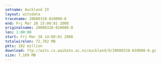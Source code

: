 ```yaml
---
setname: Auckland IX
layout: witsdata
tracename: 20080328-010000-0
end: Fri Mar 28 15:00:01 2008
originalname: 20080328-010000-0
len: 1:00:00
start: Fri Mar 28 14:00:01 2008
totalwirelen: 72,782 MB
pkts: 102 million
download: ftp://wits.cs.waikato.ac.nz/auckland/9/20080328-010000-0.gz
size: 7,169 MB
---
```

